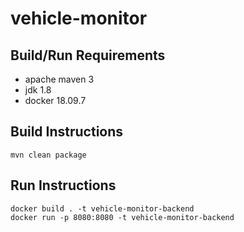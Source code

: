 # vehicle-monitor

## Build/Run Requirements
* apache maven 3
* jdk 1.8
* docker 18.09.7

## Build Instructions

  ```
  mvn clean package
  ```

## Run Instructions

  ```
  docker build . -t vehicle-monitor-backend
  docker run -p 8080:8080 -t vehicle-monitor-backend

  ```
